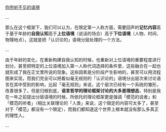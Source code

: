 [你所听不见的语境](https://zhuanlan.zhihu.com/p/20619577)

...

那么在这个框架下，我们可以认为，在限定第一人称方面，需要回声的**记忆内容**高于基于年龄的**自我认知**高于**上位语境**（说话的场合）高于**下位语境**（人物、时间、物理地点）。这就是把「认识论的」语境分层处理的一个方法。

...

由于年龄的变化，在重新构建自我认知的时候，也重新对上位语境的重要程度进行划分，甚至把特定的上位语境加入第一人称代词选择的条件里，这些融合在一起也就形成了我在正文里所说的现象。这些因素是分阶段产生影响的，甚至可以用流程图来实现，而我们完全可以把看似毫无规则的「认识论的」语境分出层次来讨论语言在其中受到的影响，比起「毫无规则」来说，这个层次已经有一个系统的雏形，改善很多了。但是归根到底，**语言哲学的理论框架讨论的大多是理想态**，特别是我在一年之前提出分层语境的时候，所依托的理论框架更是强调「模范的说者」和「模范的听者」（相比关联理论的「人类」来说，这个限定的内容可太多了，甚至对于「模范」都没有一个限定），而我们都知道这个世界上根本就没有那么多真正的理性人。

...

